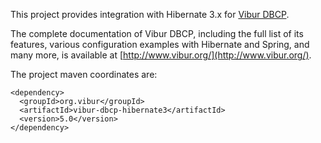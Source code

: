 This project provides integration with Hibernate 3.x for [Vibur DBCP](https://github.com/vibur/vibur-dbcp).

The complete documentation of Vibur DBCP, including the full list of its features, various configuration 
examples with Hibernate and Spring, and many more, is available at [http://www.vibur.org/](http://www.vibur.org/).

The project maven coordinates are:

```
<dependency>
  <groupId>org.vibur</groupId>
  <artifactId>vibur-dbcp-hibernate3</artifactId>
  <version>5.0</version>
</dependency>   
```
